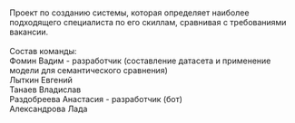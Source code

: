 <br />Проект по созданию системы, которая определяет наиболее подходящего специалиста по его скиллам, сравнивая с требованиями вакансии.
<br />
<br />Состав команды:
<br />Фомин Вадим - разработчик (составление датасета и применение модели для семантического сравнения)
<br />Лыткин Евгений
<br />Танаев Владислав
<br />Раздобреева Анастасия - разработчик (бот)
<br />Александрова Лада
